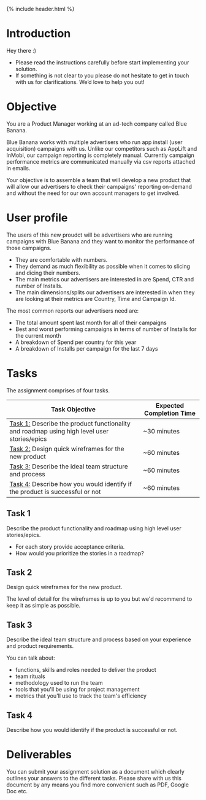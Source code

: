 {% include header.html %}

# Introduction 

Hey there :)

- Please read the instructions carefully before start implementing your solution.
- If something is not clear to you please do not hesitate to get in touch with us for clarifications. We’d love to help you out!

# Objective

You are a Product Manager working at an ad-tech company called Blue Banana.

Blue Banana works with multiple advertisers who run app install (user acquisition) campaigns with us. Unlike our competitors such as AppLift and InMobi, our campaign reporting is completely manual. Currently campaign performance metrics are communicated manually via csv reports attached in emails.

Your objective is to assemble a team that will develop a new product that will allow our advertisers to check their campaigns' reporting on-demand and without the need for our own account managers to get involved.

# User profile

The users of this new proudct will be advertisers who are running campaigns with Blue Banana and they want to monitor the performance of those campaigns. 

- They are comfortable with numbers.
- They demand as much flexibility as possible when it comes to slicing and dicing their numbers.
- The main metrics our advertisers are interested in are Spend, CTR and number of Installs.
- The main dimensions/splits our advertisers are interested in when they are looking at their metrics are Country, Time and Campaign Id.

The most common reports our advertisers need are:

- The total amount spent last month for all of their campaigns
- Best and worst performing campaigns in terms of number of Installs for the current month 
- A breakdown of Spend per country for this year
- A breakdown of Installs per campaign for the last 7 days 

# Tasks

The assignment comprises of four tasks.

| Task Objective | Expected Completion Time |
|---|---|
| [Task 1:](#task-1) Describe the product functionality and roadmap using high level user stories/epics | ~30 minutes |
| [Task 2:](#task-2) Design quick wireframes for the new product | ~60 minutes |
| [Task 3:](#task-3) Describe the ideal team structure and process | ~60 minutes |
| [Task 4:](#task-4) Describe how you would identify if the product is successful or not | ~60 minutes |


## Task 1

Describe the product functionality and roadmap using high level user stories/epics. 
 
- For each story provide acceptance criteria.
- How would you prioritize the stories in a roadmap?

## Task 2

Design quick wireframes for the new product. 

The level of detail for the wireframes is up to you but we'd recommend to keep it as simple as possible.  

## Task 3

Describe the ideal team structure and process based on your experience and product requirements.  

You can talk about:

- functions, skills and roles needed to deliver the product 
- team rituals
- methodology used to run the team 
- tools that you'll be using for project management
- metrics that you'll use to track the team's efficiency 

## Task 4

Describe how you would identify if the product is successful or not. 

# Deliverables

You can submit your assignment solution as a document which clearly outlines your answers to the different tasks. Please share with us this document by any means you find more convenient such as PDF, Google Doc etc.


